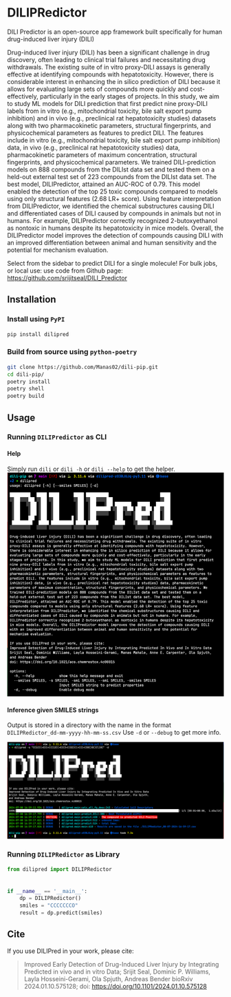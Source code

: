 # DILIPRedictor

DILI Predictor is an open-source app framework built specifically for human drug-induced liver injury (DILI)

Drug-induced liver injury (DILI) has been a significant challenge in drug discovery, often leading
to clinical trial failures and necessitating drug withdrawals. The existing suite of in vitro
proxy-DILI assays is generally effective at identifying compounds with hepatotoxicity. However,
there is considerable interest in enhancing the in silico prediction of DILI because it allows for
evaluating large sets of compounds more quickly and cost-effectively, particularly in the early
stages of projects. In this study, we aim to study ML models for DILI prediction that first predict
nine proxy-DILI labels from in vitro (e.g., mitochondrial toxicity, bile salt export pump
inhibition) and in vivo (e.g., preclinical rat hepatotoxicity studies) datasets along with two
pharmacokinetic parameters, structural fingerprints, and physicochemical parameters as features to
predict DILI. The features include in vitro (e.g., mitochondrial toxicity, bile salt export pump
inhibition) data, in vivo (e.g., preclinical rat hepatotoxicity studies) data, pharmacokinetic
parameters of maximum concentration, structural fingerprints, and physicochemical parameters. We
trained DILI-prediction models on 888 compounds from the DILIst data set and tested them on a
held-out external test set of 223 compounds from the DILIst data set. The best model,
DILIPredictor, attained an AUC-ROC of 0.79. This model enabled the detection of the top 25 toxic
compounds compared to models using only structural features (2.68 LR+ score). Using feature
interpretation from DILIPredictor, we identified the chemical substructures causing DILI and
differentiated cases of DILI caused by compounds in animals but not in humans. For example,
DILIPredictor correctly recognized 2-butoxyethanol as nontoxic in humans despite its hepatotoxicity
in mice models. Overall, the DILIPredictor model improves the detection of compounds causing DILI
with an improved differentiation between animal and human sensitivity and the potential for
mechanism evaluation.

Select from the sidebar to predict DILI for a single molecule! For bulk jobs, or local use: use code from Github page: https://github.com/srijitseal/DILI_Predictor

## Installation

### Install using `PyPI`

```sh 
pip install dilipred
```

### Build from source using `python-poetry`

```sh
git clone https://github.com/Manas02/dili-pip.git
cd dili-pip/
poetry install 
poetry shell
poetry build
```

## Usage

### Running `DILIPredictor` as CLI

#### Help
Simply run `dili` or `dili -h` or `dili --help` to get the helper.
![](https://github.com/Manas02/dili-pip/raw/main/dilipred_help.png?raw=True)

#### Inference given SMILES strings
Output is stored in a directory with the name in the format `DILIPRedictor_dd-mm-yyyy-hh-mm-ss.csv`
Use `-d` or `--debug` to get more info.

![](https://github.com/Manas02/dili-pip/raw/main/dilipred_run.png?raw=True)

### Running `DILIPRedictor` as Library

```py
from dilipred import DILIPRedictor


if __name__ == '__main__':
    dp = DILIPRedictor()
    smiles = "CCCCCCCO"
    result = dp.predict(smiles)
```

## Cite

If you use DILIPred in your work, please cite:

> Improved Early Detection of Drug-Induced Liver Injury by Integrating Predicted in vivo and in vitro Data;
> Srijit Seal, Dominic P. Williams, Layla Hosseini-Gerami, Ola Spjuth, Andreas Bender
> bioRxiv 2024.01.10.575128; doi: https://doi.org/10.1101/2024.01.10.575128

